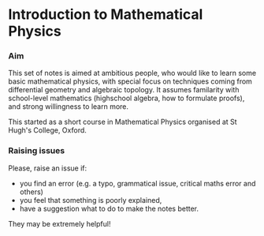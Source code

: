# Introduction to Mathematical Physics

### Aim
This set of notes is aimed at ambitious people, who would like to learn some basic mathematical physics, with special focus on techniques coming from differential geometry and algebraic topology. It assumes familarity with school-level mathematics (highschool algebra, how to formulate proofs), and strong willingness to learn more.

This started as a short course in Mathematical Physics organised at St Hugh's College, Oxford.


### Raising issues
Please, raise an issue if:

 - you find an error (e.g. a typo, grammatical issue, critical maths error and others)
 - you feel that something is poorly explained,
 - have a suggestion what to do to make the notes better.
 
They may be extremely helpful!
